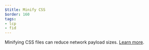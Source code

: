 ```yaml
---
$title: Minify CSS
$order: 160
tags:
- lcp
- fid
---
```

Minifying CSS files can reduce network payload sizes.
[Learn more](https://web.dev/unminified-css/).
